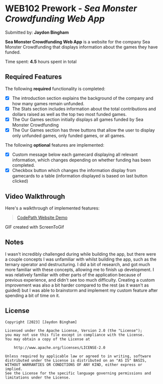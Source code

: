 # WEB102 Prework - *Sea Monster Crowdfunding Web App*

Submitted by: **Jaydon Bingham**

**Sea Monster Crowdfunding Web App** is a website for the company Sea Monster Crowdfunding that displays information about the games they have funded.

Time spent: **4.5** hours spent in total

## Required Features

The following **required** functionality is completed:

* [x] The introduction section explains the background of the company and how many games remain unfunded.
* [x] The Stats section includes information about the total contributions and dollars raised as well as the top two most funded games.
* [x] The Our Games section initially displays all games funded by Sea Monster Crowdfunding
* [x] The Our Games section has three buttons that allow the user to display only unfunded games, only funded games, or all games.

The following **optional** features are implemented:

* [x] Custom message below each gamecard displaying all relevant information, which changes depending on whether funding has been completed.
* [x] Checkbox button which changes the information display from gamecards to a table (information displayed is based on last button clicked)

## Video Walkthrough

Here's a walkthrough of implemented features:

<blockquote class="imgur-embed-pub" lang="en" data-id="a/UyDZPeN"  ><a href="//imgur.com/a/UyDZPeN">CodePath Website Demo</a></blockquote><script async src="//s.imgur.com/min/embed.js" charset="utf-8"></script>

GIF created with ScreenToGif  

## Notes

I wasn't incredibly challenged during while building the app, but there were a couple concepts I was unfamiliar with whilst building the app, such as the ternary operator and destructuring. I did a bit of research, and got much more familiar with these concepts, allowing me to finish up development. I was relatively familiar with other parts of the application because of previous experience, and didn't see too much difficulty. Creating a custom improvement was also a bit harder compared to the rest (as it wasn't as guided) but I was able to brainstorm and implement my custom feature after spending a bit of time on it.

## License

    Copyright [2023] [Jaydon Bingham]

    Licensed under the Apache License, Version 2.0 (the "License");
    you may not use this file except in compliance with the License.
    You may obtain a copy of the License at

        http://www.apache.org/licenses/LICENSE-2.0

    Unless required by applicable law or agreed to in writing, software
    distributed under the License is distributed on an "AS IS" BASIS,
    WITHOUT WARRANTIES OR CONDITIONS OF ANY KIND, either express or implied.
    See the License for the specific language governing permissions and
    limitations under the License.
